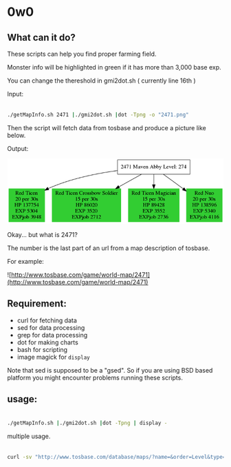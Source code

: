 # 0w0
## What can it do?

These scripts can help you find proper farming field.

Monster info will be highlighted in green if it has more than 3,000 base exp.

You can change the thereshold in gmi2dot.sh ( currently line 16th )

Input: 

```bash

./getMapInfo.sh 2471 |./gmi2dot.sh |dot -Tpng -o "2471.png"

```

Then the script will fetch data from tosbase and produce a picture like below.

Output:

![abby](./2471.png)

Okay... but what is 2471?

The number is the last part of an url from a map description of tosbase.

For example:

![http://www.tosbase.com/game/world-map/2471](http://www.tosbase.com/game/world-map/2471)

## Requirement:

- curl
	for fetching data
- sed
	for data processing
- grep
	for data processing
- dot
	for making charts
- bash
	for scripting
- image magick
	for `display`

Note that sed is supposed to be a "gsed". So if you are using BSD based platform you might encounter problems running these scripts.

## usage:

```bash

./getMapInfo.sh |./gmi2dot.sh |dot -Tpng | display -

```

multiple usage.


```bash

curl -sv "http://www.tosbase.com/database/maps/?name=&order=Level&type=Field&page=5" |&grep -o "game/world-map/[0-9]*/" |sed 's/[^0-9]//g'|xargs -n1 -P0 ./getMapInfo.sh 

```

